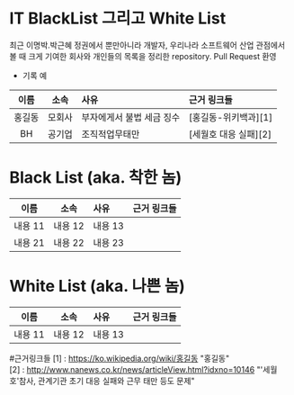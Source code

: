 # IT BlackList 그리고 White List

최근 이명박.박근혜 정권에서 뿐만아니라 개발자, 우리나라 소프트웨어 산업 관점에서 볼 때 크게 기여한 회사와 개인들의 목록을 정리한 repository. Pull Request 환영

* 기록 예 <br />

| 이름 | 소속 | 사유 | 근거 링크들 | 
| :---: | :---: | :--- | :--- |
| 홍길동 | 모회사 | 부자에게서 불법 세금 징수 | [홍길동-위키백과][1] |
| BH | 공기업 | 조직적업무태만 | [세월호 대응 실패][2]|

# Black List (aka. 착한 놈)
| 이름 | 소속 | 사유 | 근거 링크들 | 
| :---: | :---: | :--- | :--- |
| 내용 11 | 내용 12 | 내용 13 | |
| 내용 21 | 내용 22 | 내용 23 | |

# White List (aka. 나쁜 놈)
| 이름 | 소속 | 사유 | 근거 링크들 | 
| :---: | :---: | :--- | :--- |
| 내용 11 | 내용 12 | 내용 13 |

#근거링크들
[1] : https://ko.wikipedia.org/wiki/홍길동 "홍길동" <br />
[2] : http://www.nanews.co.kr/news/articleView.html?idxno=10146 "'세월호'참사, 관계기관 초기 대응 실패와 근무 태만 등도 문제" <br />
